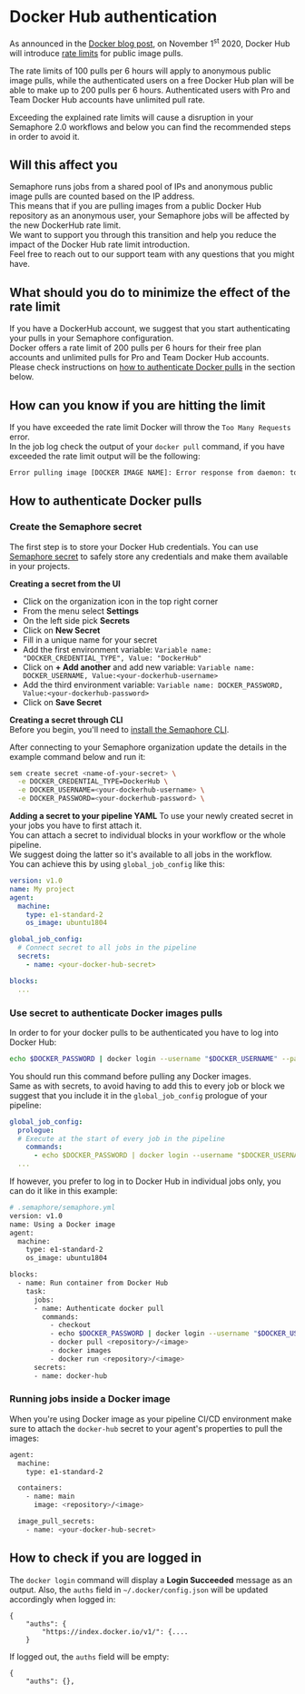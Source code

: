 # Docker Hub authentication

As announced in the [Docker blog post](https://www.docker.com/blog/scaling-docker-to-serve-millions-more-developers-network-egress/), on November 1<sup>st</sup> 2020, Docker Hub will introduce [rate limits](https://docs.docker.com/docker-hub/download-rate-limit/) for public image pulls.  

The rate limits of 100 pulls per 6 hours will apply to anonymous public image pulls, while the authenticated users on a free Docker Hub plan will be able to make up to 200 pulls per 6 hours. Authenticated users with Pro and Team Docker Hub accounts have unlimited pull rate.  

Exceeding the explained rate limits will cause a disruption in your Semaphore 2.0 workflows and below you can find the recommended steps in order to avoid it.  

## Will this affect you
Semaphore runs jobs from a shared pool of IPs and anonymous public image pulls are counted based on the IP address.  
This means that if you are pulling images from a public Docker Hub repository as an anonymous user, your Semaphore jobs will be affected by the new DockerHub rate limit.  
We want to support you through this transition and help you reduce the impact of the Docker Hub rate limit introduction.  
Feel free to reach out to our support team with any questions that you might have.  

## What should you do to minimize the effect of the rate limit  
If you have a DockerHub account, we suggest that you start authenticating your pulls in your Semaphore configuration.  
Docker offers a rate limit of 200 pulls per 6 hours for their free plan accounts and unlimited pulls for Pro and Team Docker Hub accounts.  
Please check instructions on [how to authenticate Docker pulls](#how-to-authenticate-Docker-pulls) in the section below.  

## How can you know if you are hitting the limit
If you have exceeded the rate limit Docker will throw the `Too Many Requests` error.  
In the job log check the output of your `docker pull` command, if you have exceeded the rate limit output will be the following:  
```bash
Error pulling image [DOCKER IMAGE NAME]: Error response from daemon: toomanyrequests: Too Many Requests.`
```

## How to authenticate Docker pulls
### Create the Semaphore secret  
The first step is to store your Docker Hub credentials. You can use [Semaphore secret](https://docs.semaphoreci.com/essentials/using-secrets/) to safely store any credentials and make them available in your projects.  

**Creating a secret from the UI**
- Click on the organization icon in the top right corner  
- From the menu select **Settings**  
- On the left side pick **Secrets**  
- Click on **New Secret**  
- Fill in a unique name for your secret  
- Add the first environment variable: `Variable name: "DOCKER_CREDENTIAL_TYPE", Value: "DockerHub"`  
- Click on **+ Add another** and add new variable: `Variable name: DOCKER_USERNAME, Value:<your-dockerhub-username>`  
- Add the third environment variable: `Variable name: DOCKER_PASSWORD, Value:<your-dockerhub-password>`  
- Click on **Save Secret**  

**Creating a secret through CLI**  
Before you begin, you'll need to [install the Semaphore CLI][install-cli].  

After connecting to your Semaphore organization update the details in the example command below and run it:  
```bash
sem create secret <name-of-your-secret> \
  -e DOCKER_CREDENTIAL_TYPE=DockerHub \
  -e DOCKER_USERNAME=<your-dockerhub-username> \
  -e DOCKER_PASSWORD=<your-dockerhub-password> \
```
**Adding a secret to your pipeline YAML**
To use your newly created secret in your jobs you have to first attach it.  
You can attach a secret to individual blocks in your workflow or the whole pipeline.  
We suggest doing the latter so it's available to all jobs in the workflow.  
You can achieve this by using `global_job_config` like this:  
```yaml
version: v1.0
name: My project
agent:
  machine:
    type: e1-standard-2
    os_image: ubuntu1804

global_job_config:
  # Connect secret to all jobs in the pipeline
  secrets:
    - name: <your-docker-hub-secret>

blocks:
  ...
```

### Use secret to authenticate Docker images pulls  
In order to for your docker pulls to be authenticated you have to log into Docker Hub:  
```bash
echo $DOCKER_PASSWORD | docker login --username "$DOCKER_USERNAME" --password-stdin
```
You should run this command before pulling any Docker images.  
Same as with secrets, to avoid having to add this to every job or block we suggest that you include it in the `global_job_config` prologue of your pipeline:
```yaml
global_job_config:
  prologue:
  # Execute at the start of every job in the pipeline
    commands:
      - echo $DOCKER_PASSWORD | docker login --username "$DOCKER_USERNAME" --password-stdin
  ...
```

If however, you prefer to log in to Docker Hub in individual jobs only, you can do it like in this example:
```bash
# .semaphore/semaphore.yml
version: v1.0
name: Using a Docker image
agent:
  machine:
    type: e1-standard-2
    os_image: ubuntu1804

blocks:
  - name: Run container from Docker Hub
    task:
      jobs:
      - name: Authenticate docker pull
        commands:
          - checkout
          - echo $DOCKER_PASSWORD | docker login --username "$DOCKER_USERNAME" --password-stdin
          - docker pull <repository>/<image>
          - docker images
          - docker run <repository>/<image>
      secrets:
      - name: docker-hub
```


### Running jobs inside a Docker image
When you're using Docker image as your pipeline CI/CD environment make sure to attach the `docker-hub` secret to your agent's properties to pull the images:
```bash
agent:
  machine:
    type: e1-standard-2

  containers:
    - name: main
      image: <repository>/<image>

  image_pull_secrets:
    - name: <your-docker-hub-secret>
```

## How to check if you are logged in
The `docker login` command will display a **Login Succeeded** message as an output. 
Also, the `auths` field in `~/.docker/config.json` will be updated accordingly when logged in:
```
{
	"auths": {
		"https://index.docker.io/v1/": {....
    }
```

If logged out, the `auths` field will be empty:
```
{
	"auths": {},
```  

[install-cli]: https://docs.semaphoreci.com/reference/sem-command-line-tool/
